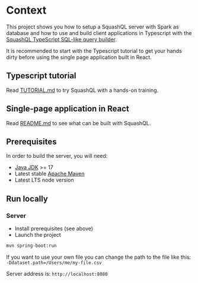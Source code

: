 # Context

This project shows you how to setup a SquashQL server with Spark as database and how to use and build client applications
in Typescript with the [SquashQL TypeScript SQL-like query builder](https://www.npmjs.com/package/@squashql/squashql-js). 

It is recommended to start with the Typescript tutorial to get your hands dirty before using the 
single page application built in React.

## Typescript tutorial

Read [TUTORIAL.md](./TUTORIAL.md) to try SquashQL with a hands-on training.

## Single-page application in React

Read [README.md](./ui/README.md) to see what can be built with SquashQL.

## Prerequisites

In order to build the server, you will need:
- [Java JDK](https://www.oracle.com/java/) >= 17
- Latest stable [Apache Maven](http://maven.apache.org/)
- Latest LTS node version

## Run locally

### Server

- Install prerequisites (see above)
- Launch the project
```bash
mvn spring-boot:run
```
If you want to use your own file you can change the path to the file like this: `-Ddataset.path=/Users/me/my-file.csv`

Server address is: `http://localhost:8080`

